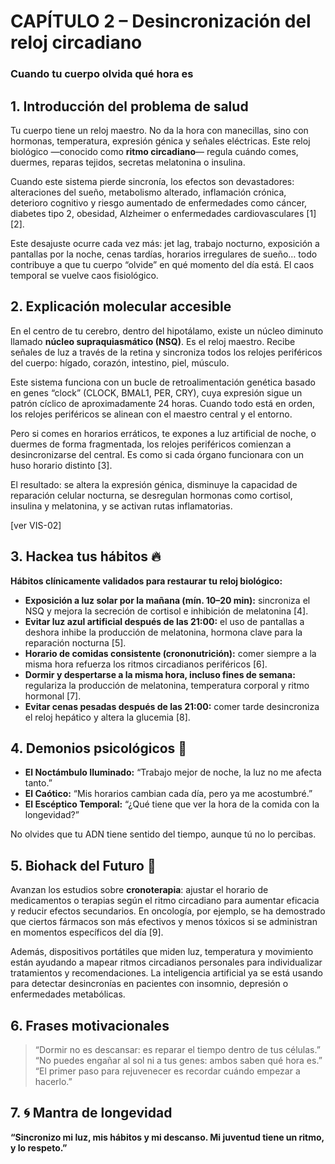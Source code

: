 # CAPÍTULO 2 – Desincronización del reloj circadiano  
### Cuando tu cuerpo olvida qué hora es

## 1. Introducción del problema de salud

Tu cuerpo tiene un reloj maestro. No da la hora con manecillas, sino con hormonas, temperatura, expresión génica y señales eléctricas. Este reloj biológico —conocido como **ritmo circadiano**— regula cuándo comes, duermes, reparas tejidos, secretas melatonina o insulina.

Cuando este sistema pierde sincronía, los efectos son devastadores: alteraciones del sueño, metabolismo alterado, inflamación crónica, deterioro cognitivo y riesgo aumentado de enfermedades como cáncer, diabetes tipo 2, obesidad, Alzheimer o enfermedades cardiovasculares [1][2].

Este desajuste ocurre cada vez más: jet lag, trabajo nocturno, exposición a pantallas por la noche, cenas tardías, horarios irregulares de sueño… todo contribuye a que tu cuerpo “olvide” en qué momento del día está. El caos temporal se vuelve caos fisiológico.

## 2. Explicación molecular accesible

En el centro de tu cerebro, dentro del hipotálamo, existe un núcleo diminuto llamado **núcleo supraquiasmático (NSQ)**. Es el reloj maestro. Recibe señales de luz a través de la retina y sincroniza todos los relojes periféricos del cuerpo: hígado, corazón, intestino, piel, músculo.

Este sistema funciona con un bucle de retroalimentación genética basado en genes “clock” (CLOCK, BMAL1, PER, CRY), cuya expresión sigue un patrón cíclico de aproximadamente 24 horas. Cuando todo está en orden, los relojes periféricos se alinean con el maestro central y el entorno.

Pero si comes en horarios erráticos, te expones a luz artificial de noche, o duermes de forma fragmentada, los relojes periféricos comienzan a desincronizarse del central. Es como si cada órgano funcionara con un huso horario distinto [3].

El resultado: se altera la expresión génica, disminuye la capacidad de reparación celular nocturna, se desregulan hormonas como cortisol, insulina y melatonina, y se activan rutas inflamatorias.

[ver VIS-02]

## 3. Hackea tus hábitos 🔥

**Hábitos clínicamente validados para restaurar tu reloj biológico:**

- **Exposición a luz solar por la mañana (mín. 10–20 min):** sincroniza el NSQ y mejora la secreción de cortisol e inhibición de melatonina [4].
- **Evitar luz azul artificial después de las 21:00:** el uso de pantallas a deshora inhibe la producción de melatonina, hormona clave para la reparación nocturna [5].
- **Horario de comidas consistente (crononutrición):** comer siempre a la misma hora refuerza los ritmos circadianos periféricos [6].
- **Dormir y despertarse a la misma hora, incluso fines de semana:** regulariza la producción de melatonina, temperatura corporal y ritmo hormonal [7].
- **Evitar cenas pesadas después de las 21:00:** comer tarde desincroniza el reloj hepático y altera la glucemia [8].

## 4. Demonios psicológicos 🧠

- **El Noctámbulo Iluminado:** “Trabajo mejor de noche, la luz no me afecta tanto.”
- **El Caótico:** “Mis horarios cambian cada día, pero ya me acostumbré.”
- **El Escéptico Temporal:** “¿Qué tiene que ver la hora de la comida con la longevidad?”

No olvides que tu ADN tiene sentido del tiempo, aunque tú no lo percibas.

## 5. Biohack del Futuro 🚀

Avanzan los estudios sobre **cronoterapia**: ajustar el horario de medicamentos o terapias según el ritmo circadiano para aumentar eficacia y reducir efectos secundarios. En oncología, por ejemplo, se ha demostrado que ciertos fármacos son más efectivos y menos tóxicos si se administran en momentos específicos del día [9].

Además, dispositivos portátiles que miden luz, temperatura y movimiento están ayudando a mapear ritmos circadianos personales para individualizar tratamientos y recomendaciones. La inteligencia artificial ya se está usando para detectar desincronías en pacientes con insomnio, depresión o enfermedades metabólicas.

## 6. Frases motivacionales

> “Dormir no es descansar: es reparar el tiempo dentro de tus células.”  
> “No puedes engañar al sol ni a tus genes: ambos saben qué hora es.”  
> “El primer paso para rejuvenecer es recordar cuándo empezar a hacerlo.”

## 7. 🌀 Mantra de longevidad

**“Sincronizo mi luz, mis hábitos y mi descanso. Mi juventud tiene un ritmo, y lo respeto.”**
